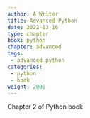```yaml
---
author: A Writer
title: Advanced Python
date: 2022-03-16
type: chapter
book: python
chapter: advanced
tags:
 - advanced python
categories:
 - python
 - book
weight: 2000
---
```


Chapter 2 of Python book
